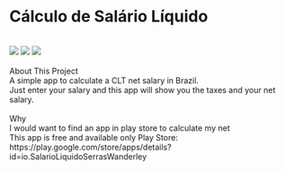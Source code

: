 # Cálculo de Salário Líquido
<br>
<div>
  <img src="https://play-lh.googleusercontent.com/ia6g5UabB8GvgTF-yn4PrKvYHPL4XtgqBVYTNm0iLRa92O-Y2mO3nCoPWUc3r8-Xjjs=w720-h310-rw"/>
  <img src="https://play-lh.googleusercontent.com/7gqfK0JO63ASn_sP4TAjJNN5GMf8mWkWAjRhbjFzUkUmeyoC9l8WIQqI8pLqA9OQ4G8=w720-h310-rw"/>
  <img src="https://play-lh.googleusercontent.com/oan3ALC9VcuoedRAph4eRPFzLSiIqUqTHKFHT21MFuwqqISYYEgspS8N6TqV-YzGvYk=w720-h310-rw"/>
</div>
<br/>
About This Project
<br/>
A simple app to calculate a CLT net salary in Brazil.<br/>
Just enter your salary and this app will show you the taxes and your net salary.<br/>
<br/>
Why
<br/>
I would want to find an app in play store to calculate my net 
<br/>
This app is free and available only Play Store:
<br/>
https://play.google.com/store/apps/details?id=io.SalarioLiquidoSerrasWanderley
